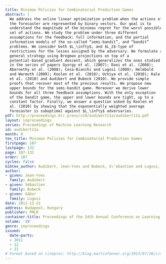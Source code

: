 ```yaml
---
title: Minimax Policies for Combinatorial Prediction Games
abstract: |
  We address the online linear optimization problem when the actions of
  the forecaster are represented by binary vectors. Our goal is to
  understand the magnitude of the minimax regret for the worst possible
  set of actions. We study the problem under three different
  assumptions for the feedback: full information, and the partial
  information models of the so-called “semi-bandit”, and “bandit”
  problems. We consider both $L_\infty$, and $L_2$-type of
  restrictions for the losses assigned by the adversary. We formulate a
  general strategy using Bregman projections on top of a
  potential-based gradient descent, which generalizes the ones studied
  in the series of papers Gyorgy et al. (2007); Dani et al. (2008);
  Abernethy et al. (2008); Cesa-Bianchi and Lugosi (2009); Helmbold
  and Warmuth (2009); Koolen et al. (2010); Uchiya et al. (2010); Kale
  et al. (2010) and Audibert and Bubeck (2010). We provide simple
  proofs that recover most of the previous results. We propose new
  upper bounds for the semi-bandit game. Moreover we derive lower
  bounds for all three feedback assumptions. With the only exception
  of the bandit game, the upper and lower bounds are tight, up to a
  constant factor. Finally, we answer a question asked by Koolen et
  al. (2010) by showing that the exponentially weighted average
  forecaster is suboptimal against $L_\infty$ adversaries.
pdf: http://proceedings.mlr.press/v19/audibert11a/audibert11a.pdf
layout: inproceedings
series: Proceedings of Machine Learning Research
id: audibert11a
month: 0
tex_title: Minimax Policies for Combinatorial Prediction Games
firstpage: 107
lastpage: 132
page: 107-132
order: 107
cycles: false
bibtex_author: Audibert, Jean-Yves and Bubeck, S\'ebastien and Lugosi, G\'abor
author:
- given: Jean-Yves
  family: Audibert
- given: Sébastien
  family: Bubeck
- given: Gábor
  family: Lugosi
date: 2011-12-21
address: Budapest, Hungary
publisher: PMLR
container-title: Proceedings of the 24th Annual Conference on Learning Theory
volume: '19'
genre: inproceedings
issued:
  date-parts:
  - 2011
  - 12
  - 21
# Format based on citeproc: http://blog.martinfenner.org/2013/07/30/citeproc-yaml-for-bibliographies/
---
```

